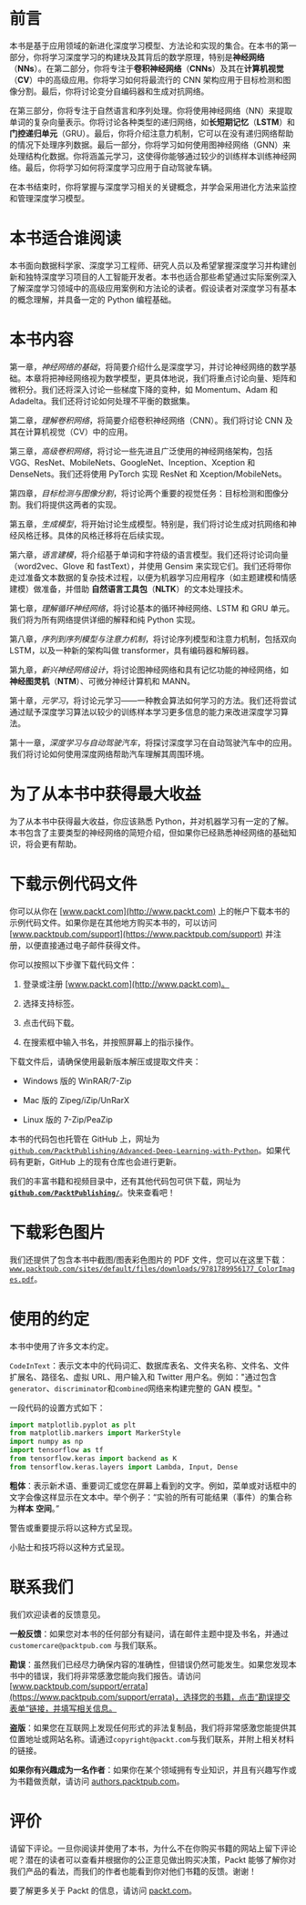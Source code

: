 # 前言

本书是基于应用领域的新进化深度学习模型、方法论和实现的集合。在本书的第一部分，你将学习深度学习的构建块及其背后的数学原理，特别是**神经网络**（**NNs**）。在第二部分，你将专注于**卷积神经网络**（**CNNs**）及其在**计算机视觉**（**CV**）中的高级应用。你将学习如何将最流行的 CNN 架构应用于目标检测和图像分割。最后，你将讨论变分自编码器和生成对抗网络。

在第三部分，你将专注于自然语言和序列处理。你将使用神经网络（NN）来提取单词的复杂向量表示。你将讨论各种类型的递归网络，如**长短期记忆**（**LSTM**）和**门控递归单元**（GRU）。最后，你将介绍注意力机制，它可以在没有递归网络帮助的情况下处理序列数据。最后一部分，你将学习如何使用图神经网络（GNN）来处理结构化数据。你将涵盖元学习，这使得你能够通过较少的训练样本训练神经网络。最后，你将学习如何将深度学习应用于自动驾驶车辆。

在本书结束时，你将掌握与深度学习相关的关键概念，并学会采用进化方法来监控和管理深度学习模型。

# 本书适合谁阅读

本书面向数据科学家、深度学习工程师、研究人员以及希望掌握深度学习并构建创新和独特深度学习项目的人工智能开发者。本书也适合那些希望通过实际案例深入了解深度学习领域中的高级应用案例和方法论的读者。假设读者对深度学习有基本的概念理解，并具备一定的 Python 编程基础。

# 本书内容

第一章，*神经网络的基础*，将简要介绍什么是深度学习，并讨论神经网络的数学基础。本章将把神经网络视为数学模型，更具体地说，我们将重点讨论向量、矩阵和微积分。我们还将深入讨论一些梯度下降的变种，如 Momentum、Adam 和 Adadelta。我们还将讨论如何处理不平衡的数据集。

第二章，*理解卷积网络*，将简要介绍卷积神经网络（CNN）。我们将讨论 CNN 及其在计算机视觉（CV）中的应用。

第三章，*高级卷积网络*，将讨论一些先进且广泛使用的神经网络架构，包括 VGG、ResNet、MobileNets、GoogleNet、Inception、Xception 和 DenseNets。我们还将使用 PyTorch 实现 ResNet 和 Xception/MobileNets。

第四章，*目标检测与图像分割*，将讨论两个重要的视觉任务：目标检测和图像分割。我们将提供这两者的实现。

第五章，*生成模型*，将开始讨论生成模型。特别是，我们将讨论生成对抗网络和神经风格迁移。具体的风格迁移将在后续实现。

第六章，*语言建模*，将介绍基于单词和字符级的语言模型。我们还将讨论词向量（word2vec、Glove 和 fastText），并使用 Gensim 来实现它们。我们还将带你走过准备文本数据的复杂技术过程，以便为机器学习应用程序（如主题建模和情感建模）做准备，并借助 **自然语言工具包**（**NLTK**）的文本处理技术。

第七章，*理解循环神经网络*，将讨论基本的循环神经网络、LSTM 和 GRU 单元。我们将为所有网络提供详细的解释和纯 Python 实现。

第八章，*序列到序列模型与注意力机制*，将讨论序列模型和注意力机制，包括双向 LSTM，以及一种新的架构叫做 transformer，具有编码器和解码器。

第九章，*新兴神经网络设计*，将讨论图神经网络和具有记忆功能的神经网络，如 **神经图灵机**（**NTM**）、可微分神经计算机和 MANN。

第十章，*元学习*，将讨论元学习——一种教会算法如何学习的方法。我们还将尝试通过赋予深度学习算法以较少的训练样本学习更多信息的能力来改进深度学习算法。

第十一章，*深度学习与自动驾驶汽车*，将探讨深度学习在自动驾驶汽车中的应用。我们将讨论如何使用深度网络帮助汽车理解其周围环境。

# 为了从本书中获得最大收益

为了从本书中获得最大收益，你应该熟悉 Python，并对机器学习有一定的了解。本书包含了主要类型的神经网络的简短介绍，但如果你已经熟悉神经网络的基础知识，将会更有帮助。

# 下载示例代码文件

你可以从你在 [www.packt.com](http://www.packt.com) 上的帐户下载本书的示例代码文件。如果你是在其他地方购买本书的，可以访问 [www.packtpub.com/support](https://www.packtpub.com/support) 并注册，以便直接通过电子邮件获得文件。

你可以按照以下步骤下载代码文件：

1.  登录或注册 [www.packt.com](http://www.packt.com)。

1.  选择支持标签。

1.  点击代码下载。

1.  在搜索框中输入书名，并按照屏幕上的指示操作。

下载文件后，请确保使用最新版本解压或提取文件夹：

+   Windows 版的 WinRAR/7-Zip

+   Mac 版的 Zipeg/iZip/UnRarX

+   Linux 版的 7-Zip/PeaZip

本书的代码包也托管在 GitHub 上，网址为 [`github.com/PacktPublishing/Advanced-Deep-Learning-with-Python`](https://github.com/PacktPublishing/Advanced-Deep-Learning-with-Python)。如果代码有更新，GitHub 上的现有仓库也会进行更新。

我们的丰富书籍和视频目录中，还有其他代码包可供下载，网址为 **[`github.com/PacktPublishing/`](https://github.com/PacktPublishing/)**。快来查看吧！

# 下载彩色图片

我们还提供了包含本书中截图/图表彩色图片的 PDF 文件，您可以在这里下载：[`www.packtpub.com/sites/default/files/downloads/9781789956177_ColorImages.pdf`](http://www.packtpub.com/sites/default/files/downloads/9781789956177_ColorImages.pdf)。

# 使用的约定

本书中使用了许多文本约定。

`CodeInText`：表示文本中的代码词汇、数据库表名、文件夹名称、文件名、文件扩展名、路径名、虚拟 URL、用户输入和 Twitter 用户名。例如："通过包含`generator`、`discriminator`和`combined`网络来构建完整的 GAN 模型。"

一段代码的设置方式如下：

```py
import matplotlib.pyplot as plt
from matplotlib.markers import MarkerStyle
import numpy as np
import tensorflow as tf
from tensorflow.keras import backend as K
from tensorflow.keras.layers import Lambda, Input, Dense
```

**粗体**：表示新术语、重要词汇或您在屏幕上看到的文字。例如，菜单或对话框中的文字会像这样显示在文本中。举个例子：“实验的所有可能结果（事件）的集合称为**样本** **空间**。”

警告或重要提示将以这种方式呈现。

小贴士和技巧将以这种方式呈现。

# 联系我们

我们欢迎读者的反馈意见。

**一般反馈**：如果您对本书的任何部分有疑问，请在邮件主题中提及书名，并通过 `customercare@packtpub.com` 与我们联系。

**勘误**：虽然我们已经尽力确保内容的准确性，但错误仍然可能发生。如果您发现本书中的错误，我们将非常感激您能向我们报告。请访问 [www.packtpub.com/support/errata](https://www.packtpub.com/support/errata)，选择您的书籍，点击“勘误提交表单”链接，并填写相关信息。

**盗版**：如果您在互联网上发现任何形式的非法复制品，我们将非常感激您能提供其位置地址或网站名称。请通过`copyright@packt.com`与我们联系，并附上相关材料的链接。

**如果你有兴趣成为一名作者**：如果你在某个领域拥有专业知识，并且有兴趣写作或为书籍做贡献，请访问 [authors.packtpub.com](http://authors.packtpub.com/)。

# 评价

请留下评论。一旦你阅读并使用了本书，为什么不在你购买书籍的网站上留下评论呢？潜在的读者可以查看并根据你的公正意见做出购买决策，Packt 能够了解你对我们产品的看法，而我们的作者也能看到你对他们书籍的反馈。谢谢！

要了解更多关于 Packt 的信息，请访问 [packt.com](http://www.packt.com/)。
